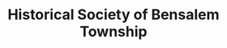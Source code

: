 ---
layout: repo
title: "Historical Society of Bensalem Township"
id: 13550
permalink: repos/13550/
---